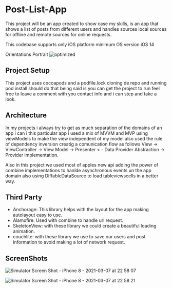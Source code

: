 # Post-List-App
This project will be an app created to show case my skills,  is an app that shows a list of posts from different users and handles sources local sources for offline and remote sources for online requests.

This codebase supports only iOS platform minimum OS version iOS 14

Orientations Portrait
![optimized](https://user-images.githubusercontent.com/31734131/110271321-29561600-7f9e-11eb-8c8f-96a39f189f45.gif)


Project Setup
----
This project uses cocoapods and a podfile.lock cloning de repo and running pod install should do that being said is you can get the project to run feel free to leave a comment with you contact info and i can step and take a look.

Architecture
------
In my projects i always try to get as much separation of the domains of an app i can i this particular app i used a mix of MVVM and MVP using viewModels to make the view independent of my model also used the rule of dependency inversion creatig a comunication flow as follows View -> ViewController -> View Model -> Presenter < - Data Provider Abstraction -> Provider implementation.

Also in this project we used most of apples new api adding the power of combine implementations to hanlde asynchronous events un the app domain also using DiffableDataSource to load tableviewscells in a better way.

Third Party
-------
  - Anchorage: This library helps with the layout for the app making autolayout easy to use.
  - Alamofire: Used with combine to handle url request.
  - SkeletonView: with these library we could create a beautiful loading animation.
  - couchlite: with these library we use to save our users and post information to avoid making a lot of network request.
 
 ScreenShots 
 --------
 ![Simulator Screen Shot - iPhone 8 - 2021-03-07 at 22 58 07](https://user-images.githubusercontent.com/31734131/110271023-8f8e6900-7f9d-11eb-8e83-5e9bdf5b50e0.png)
 
 ![Simulator Screen Shot - iPhone 8 - 2021-03-07 at 22 58 21](https://user-images.githubusercontent.com/31734131/110271014-8ac9b500-7f9d-11eb-9c04-5e5169f47e11.png)

